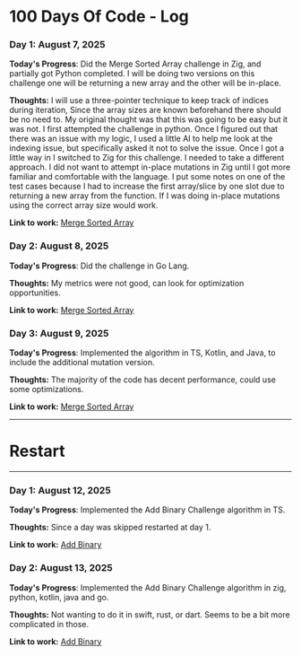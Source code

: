# 100 Days Of Code - Log

### Day 1: August 7, 2025

**Today's Progress**:  Did the Merge Sorted Array challenge in Zig, and partially got Python completed. I will be doing two versions on this challenge one will be returning a new array and the other will be in-place. 

**Thoughts:** I will use a three-pointer technique to keep track of indices during iteration, Since the array sizes are known beforehand there should be no need to. My original thought was that this was going to be easy but it was not. I first attempted the challenge in python. Once I figured out that there was an issue with my logic, I used a little AI to help me look at the indexing issue, but specifically asked it not to solve the issue. Once I got a little way in I switched to Zig for this challenge. I needed to take a different approach. I did not want to attempt in-place mutations in Zig until I got more familiar and comfortable with the language. I put some notes on one of the test cases because I had to increase the first array/slice by one slot due to returning a new array from the function. If I was doing in-place mutations using the correct array size would work.

**Link to work:** [Merge Sorted Array](https://github.com/wearypossum4770/dark-coding-challenges/issues/88)

### Day 2: August 8, 2025

**Today's Progress**:   Did the challenge in Go Lang.

**Thoughts:** My metrics were not good, can look for optimization opportunities.

**Link to work:** [Merge Sorted Array](https://github.com/wearypossum4770/dark-coding-challenges/issues/88)


### Day 3: August 9, 2025

**Today's Progress**:  Implemented the algorithm in TS, Kotlin, and Java, to include the additional mutation version. 

**Thoughts:** The majority of the code has decent performance, could use some optimizations.

**Link to work:** [Merge Sorted Array](https://github.com/wearypossum4770/dark-coding-challenges/issues/88)



---
# Restart
---

### Day 1: August 12, 2025

**Today's Progress**:  Implemented the Add Binary Challenge algorithm in TS. 

**Thoughts:** Since a day was skipped restarted at day 1.

**Link to work:** [Add Binary](https://github.com/wearypossum4770/dark-coding-challenges/issues/67)


### Day 2: August 13, 2025

**Today's Progress**:  Implemented the Add Binary Challenge algorithm in zig, python, kotlin, java and go. 

**Thoughts:** Not wanting to do it in swift, rust, or dart. Seems to be a bit more complicated in those.

**Link to work:** [Add Binary](https://github.com/wearypossum4770/dark-coding-challenges/issues/67)
